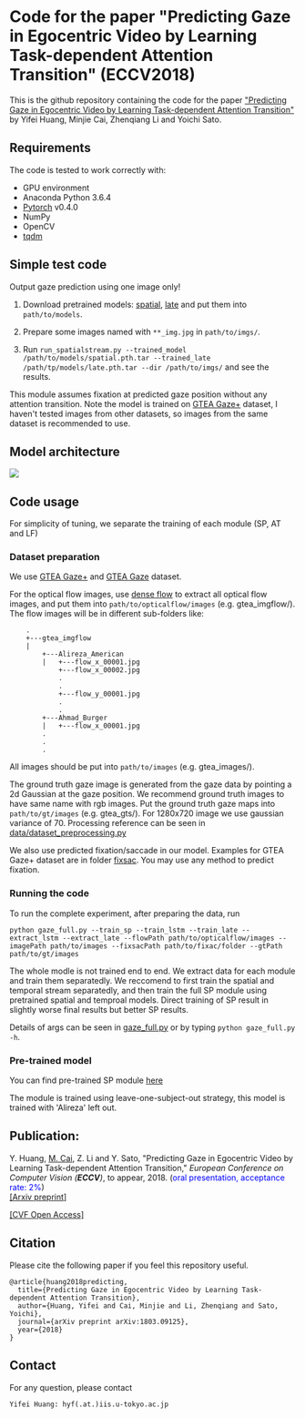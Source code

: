 # Code for the paper "Predicting Gaze in Egocentric Video by Learning Task-dependent Attention Transition" (ECCV2018)

This is the github repository containing the code for the paper ["Predicting Gaze in Egocentric Video by Learning Task-dependent Attention Transition"](https://arxiv.org/pdf/1803.09125) by Yifei Huang, Minjie Cai, Zhenqiang Li and Yoichi Sato.

## Requirements
The code is tested to work correctly with:

- GPU environment
- Anaconda Python 3.6.4
- [Pytorch](https://pytorch.org/) v0.4.0
- NumPy
- OpenCV
- [tqdm](https://github.com/tqdm/tqdm)


## Simple test code
Output gaze prediction using one image only!

1. Download pretrained models: [spatial](https://drive.google.com/open?id=1lK8rg2987B2njtfSuuUlAlb7TqQh3Mzd), [late](https://drive.google.com/open?id=1H4TEv0Xhr3o0X0P-E4F-gY1YQaxR9bV2) and put them into ``path/to/models``.

2. Prepare some images named with ``**_img.jpg`` in ``path/to/imgs/``.

3. Run ``run_spatialstream.py --trained_model /path/to/models/spatial.pth.tar --trained_late /path/tp/models/late.pth.tar --dir /path/to/imgs/`` and see the results.

This module assumes fixation at predicted gaze position without any attention transition. Note the model is trained on [GTEA Gaze+](http://ai.stanford.edu/~alireza/GTEA_Gaze_Website/GTEA_Gaze+.html) dataset, I haven't tested images from other datasets, so images from the same dataset is recommended to use.

## Model architecture
<img src="https://hyf015.github.io/static/img/ECCV2018_architecture.jpg">

## Code usage
For simplicity of tuning, we separate the training of each module (SP, AT and LF)
### Dataset preparation
We use [GTEA Gaze+](http://ai.stanford.edu/~alireza/GTEA_Gaze_Website/GTEA_Gaze+.html) and [GTEA Gaze](http://ai.stanford.edu/~alireza/GTEA_Gaze_Website/GTEA_Gaze.html) dataset.

For the optical flow images, use [dense flow](https://github.com/yjxiong/dense_flow) to extract all optical flow images, and put them into `path/to/opticalflow/images` (e.g. gtea_imgflow/). The flow images will be in different sub-folders like:
```
    .
    +---gtea_imgflow
    |
        +---Alireza_American
        |   +---flow_x_00001.jpg
            +---flow_x_00002.jpg
            .
            .
            +---flow_y_00001.jpg
            .
            .
        +---Ahmad_Burger
        |   +---flow_x_00001.jpg
        .
        .
        .
```

All images should be put into `path/to/images` (e.g. gtea_images/).

The ground truth gaze image is generated from the gaze data by pointing a 2d Gaussian at the gaze position. We recommend ground truth images to have same name with rgb images. Put the ground truth gaze maps into `path/to/gt/images` (e.g. gtea_gts/). For 1280x720 image we use gaussian variance of 70. Processing reference can be seen in [data/dataset_preprocessing.py](data/dataset_preprocessing.py)

We also use predicted fixation/saccade in our model. Examples for GTEA Gaze+ dataset are in folder [fixsac](fixsac/). You may use any method to predict fixation.

### Running the code
To run the complete experiment, after preparing the data, run
```
python gaze_full.py --train_sp --train_lstm --train_late --extract_lstm --extract_late --flowPath path/to/opticalflow/images --imagePath path/to/images --fixsacPath path/to/fixac/folder --gtPath path/to/gt/images
```
The whole modle is not trained end to end. We extract data for each module and train them separatedly. We reccomend to first train the spatial and temporal stream separatedly, and then train the full SP module using pretrained spatial and temproal models. Direct training of SP result in slightly worse final results but better SP results.

Details of args can be seen in [gaze_full.py](gaze_full.py) or by typing ``python gaze_full.py -h``.

### Pre-trained model
You can find pre-trained SP module [here](https://drive.google.com/open?id=14-HTsPIN0s7NHdypY_EnxkJszl8x823o)

The module is trained using leave-one-subject-out strategy, this model is trained with 'Alireza' left out.

## Publication:
Y. Huang, <u>M. Cai</u>, Z. Li and Y. Sato, &quot;Predicting Gaze in Egocentric Video by Learning Task-dependent Attention Transition,&quot; <i>European Conference on Computer Vision (**ECCV**)</i>, to appear, 2018. (<font color="blue">oral presentation, acceptance rate: 2%</font>)  
[[Arxiv preprint]](https://arxiv.org/pdf/1803.09125)

[[CVF Open Access]](http://openaccess.thecvf.com/content_ECCV_2018/papers/Huang_Predicting_Gaze_in_ECCV_2018_paper.pdf)

## Citation
Please cite the following paper if you feel this repository useful.
```
@article{huang2018predicting,
  title={Predicting Gaze in Egocentric Video by Learning Task-dependent Attention Transition},
  author={Huang, Yifei and Cai, Minjie and Li, Zhenqiang and Sato, Yoichi},
  journal={arXiv preprint arXiv:1803.09125},
  year={2018}
}
```

## Contact
For any question, please contact
```
Yifei Huang: hyf(.at.)iis.u-tokyo.ac.jp
```
